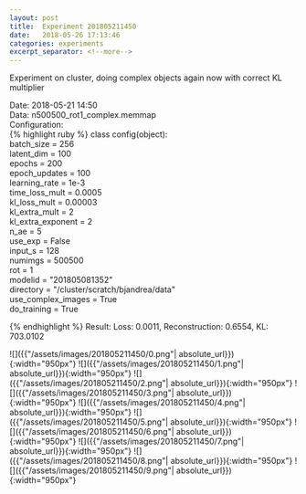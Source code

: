 ```yaml
---
layout: post
title:  Experiment 201805211450
date:   2018-05-26 17:13:46
categories: experiments
excerpt_separator: <!--more-->
---
```

Experiment on cluster, doing complex objects again now with correct KL multiplier  

 <!--more-->
Date: 2018-05-21 14:50  
Data: n500500_rot1_complex.memmap  
Configuration:   
{% highlight ruby %}
class config(object):  
    batch_size = 256  
    latent_dim = 100  
    epochs = 200  
    epoch_updates = 100  
    learning_rate = 1e-3   
    time_loss_mult = 0.0005   
    kl_loss_mult = 0.00003  
    kl_extra_mult = 2   
    kl_extra_exponent = 2  
    n_ae = 5  
    use_exp = False  
    input_s = 128  
    numimgs = 500500  
    rot = 1  
    modelid = "201805081352"  
    directory = "/cluster/scratch/bjandrea/data"  
    use_complex_images =  True  
    do_training = True  
  
{% endhighlight %}
Result: Loss: 0.0011, Reconstruction: 0.6554, KL: 703.0102  

![]({{"/assets/images/201805211450/0.png"| absolute_url}}){:width="950px"}
![]({{"/assets/images/201805211450/1.png"| absolute_url}}){:width="950px"}
![]({{"/assets/images/201805211450/2.png"| absolute_url}}){:width="950px"}
![]({{"/assets/images/201805211450/3.png"| absolute_url}}){:width="950px"}
![]({{"/assets/images/201805211450/4.png"| absolute_url}}){:width="950px"}
![]({{"/assets/images/201805211450/5.png"| absolute_url}}){:width="950px"}
![]({{"/assets/images/201805211450/6.png"| absolute_url}}){:width="950px"}
![]({{"/assets/images/201805211450/7.png"| absolute_url}}){:width="950px"}
![]({{"/assets/images/201805211450/8.png"| absolute_url}}){:width="950px"}
![]({{"/assets/images/201805211450/9.png"| absolute_url}}){:width="950px"}

